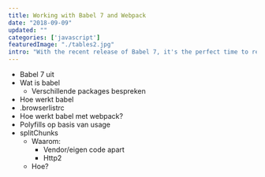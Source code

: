 ```yaml
---
title: Working with Babel 7 and Webpack
date: "2018-09-09"
updated: ""
categories: ['javascript']
featuredImage: "./tables2.jpg"
intro: "With the recent release of Babel 7, it's the perfect time to really get to know it. A quick guide on what Babel is, what it does and how you can use it to optimize your workflow in combination with Webpack "
---
```



- Babel 7 uit
- Wat is babel
    - Verschillende packages bespreken
- Hoe werkt babel
- .browserlistrc
- Hoe werkt babel met webpack?
- Polyfills op basis van usage
- splitChunks
    - Waarom:
        - Vendor/eigen code apart
        - Http2
    - Hoe?
